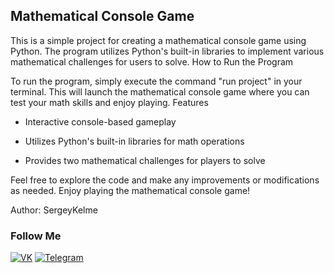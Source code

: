 ## Mathematical Console Game

This is a simple project for creating a mathematical console game using Python. The program utilizes Python's built-in libraries to implement various mathematical challenges for users to solve.
How to Run the Program

To run the program, simply execute the command "run project" in your terminal. This will launch the mathematical console game where you can test your math skills and enjoy playing.
Features

- Interactive console-based gameplay

- Utilizes Python's built-in libraries for math operations

- Provides two mathematical challenges for players to solve

Feel free to explore the code and make any improvements or modifications as needed. Enjoy playing the mathematical console game!

Author:
SergeyKelme

### Follow Me
[![VK](https://img.shields.io/badge/-Vk-040f04?style=for-the-badge&logo=vk)](https://vk.com/id547128657)
[![Telegram](https://img.shields.io/badge/-telegram-040f04?style=for-the-badge&logo=telegram)](https://t.me/AlexeiYakish)




